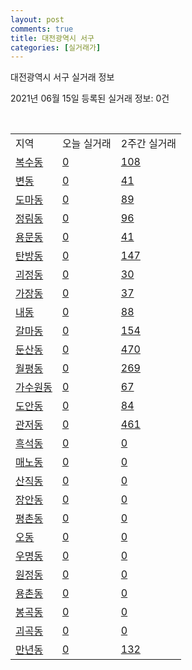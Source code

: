 ```yaml
---
layout: post
comments: true
title: 대전광역시 서구
categories: [실거래가]
---
```


대전광역시 서구 실거래 정보

2021년 06월 15일 등록된 실거래 정보: 0건

<script type="text/javascript">
  google.charts.load('current', {'packages':['corechart']});
  google.charts.setOnLoadCallback(drawChart);

  function drawChart() {
    var data = google.visualization.arrayToDataTable([['거래일', '매매', '전월세', '전매'], ['2021-02', 25, 46, 0], ['2021-03', 14, 30, 0], ['2021-04', 3, 14, 0]]);

    var options = {
      title: '최근 2개월간 거래량 추이',
      legend: { position: 'bottom' }
    };

    var chart = new google.visualization.LineChart(document.getElementById('columnchart_material'));
    chart.draw(data, (options));
  }
</script>

<div id="columnchart_material" style="width: 450px; margin-left: -35px"></div>
<br>
<table class="sortable">
  <tr>
    <td>지역</td>
    <td>오늘 실거래</td>
    <td>2주간 실거래</td>
  </tr>

  
  <tr class="item">
    <td><a href="3017010100.html">복수동</a></td>
    <td><a href="3017010100.html">0</a></td>
    <td><a href="3017010100.html">108</a></td>
  </tr>
    

  <tr class="item">
    <td><a href="3017010200.html">변동</a></td>
    <td><a href="3017010200.html">0</a></td>
    <td><a href="3017010200.html">41</a></td>
  </tr>
    

  <tr class="item">
    <td><a href="3017010300.html">도마동</a></td>
    <td><a href="3017010300.html">0</a></td>
    <td><a href="3017010300.html">89</a></td>
  </tr>
    

  <tr class="item">
    <td><a href="3017010400.html">정림동</a></td>
    <td><a href="3017010400.html">0</a></td>
    <td><a href="3017010400.html">96</a></td>
  </tr>
    

  <tr class="item">
    <td><a href="3017010500.html">용문동</a></td>
    <td><a href="3017010500.html">0</a></td>
    <td><a href="3017010500.html">41</a></td>
  </tr>
    

  <tr class="item">
    <td><a href="3017010600.html">탄방동</a></td>
    <td><a href="3017010600.html">0</a></td>
    <td><a href="3017010600.html">147</a></td>
  </tr>
    

  <tr class="item">
    <td><a href="3017010800.html">괴정동</a></td>
    <td><a href="3017010800.html">0</a></td>
    <td><a href="3017010800.html">30</a></td>
  </tr>
    

  <tr class="item">
    <td><a href="3017010900.html">가장동</a></td>
    <td><a href="3017010900.html">0</a></td>
    <td><a href="3017010900.html">37</a></td>
  </tr>
    

  <tr class="item">
    <td><a href="3017011000.html">내동</a></td>
    <td><a href="3017011000.html">0</a></td>
    <td><a href="3017011000.html">88</a></td>
  </tr>
    

  <tr class="item">
    <td><a href="3017011100.html">갈마동</a></td>
    <td><a href="3017011100.html">0</a></td>
    <td><a href="3017011100.html">154</a></td>
  </tr>
    

  <tr class="item">
    <td><a href="3017011200.html">둔산동</a></td>
    <td><a href="3017011200.html">0</a></td>
    <td><a href="3017011200.html">470</a></td>
  </tr>
    

  <tr class="item">
    <td><a href="3017011300.html">월평동</a></td>
    <td><a href="3017011300.html">0</a></td>
    <td><a href="3017011300.html">269</a></td>
  </tr>
    

  <tr class="item">
    <td><a href="3017011400.html">가수원동</a></td>
    <td><a href="3017011400.html">0</a></td>
    <td><a href="3017011400.html">67</a></td>
  </tr>
    

  <tr class="item">
    <td><a href="3017011500.html">도안동</a></td>
    <td><a href="3017011500.html">0</a></td>
    <td><a href="3017011500.html">84</a></td>
  </tr>
    

  <tr class="item">
    <td><a href="3017011600.html">관저동</a></td>
    <td><a href="3017011600.html">0</a></td>
    <td><a href="3017011600.html">461</a></td>
  </tr>
    

  <tr class="item">
    <td><a href="3017011700.html">흑석동</a></td>
    <td><a href="3017011700.html">0</a></td>
    <td><a href="3017011700.html">0</a></td>
  </tr>
    

  <tr class="item">
    <td><a href="3017011800.html">매노동</a></td>
    <td><a href="3017011800.html">0</a></td>
    <td><a href="3017011800.html">0</a></td>
  </tr>
    

  <tr class="item">
    <td><a href="3017011900.html">산직동</a></td>
    <td><a href="3017011900.html">0</a></td>
    <td><a href="3017011900.html">0</a></td>
  </tr>
    

  <tr class="item">
    <td><a href="3017012000.html">장안동</a></td>
    <td><a href="3017012000.html">0</a></td>
    <td><a href="3017012000.html">0</a></td>
  </tr>
    

  <tr class="item">
    <td><a href="3017012100.html">평촌동</a></td>
    <td><a href="3017012100.html">0</a></td>
    <td><a href="3017012100.html">0</a></td>
  </tr>
    

  <tr class="item">
    <td><a href="3017012200.html">오동</a></td>
    <td><a href="3017012200.html">0</a></td>
    <td><a href="3017012200.html">0</a></td>
  </tr>
    

  <tr class="item">
    <td><a href="3017012300.html">우명동</a></td>
    <td><a href="3017012300.html">0</a></td>
    <td><a href="3017012300.html">0</a></td>
  </tr>
    

  <tr class="item">
    <td><a href="3017012400.html">원정동</a></td>
    <td><a href="3017012400.html">0</a></td>
    <td><a href="3017012400.html">0</a></td>
  </tr>
    

  <tr class="item">
    <td><a href="3017012500.html">용촌동</a></td>
    <td><a href="3017012500.html">0</a></td>
    <td><a href="3017012500.html">0</a></td>
  </tr>
    

  <tr class="item">
    <td><a href="3017012600.html">봉곡동</a></td>
    <td><a href="3017012600.html">0</a></td>
    <td><a href="3017012600.html">0</a></td>
  </tr>
    

  <tr class="item">
    <td><a href="3017012700.html">괴곡동</a></td>
    <td><a href="3017012700.html">0</a></td>
    <td><a href="3017012700.html">0</a></td>
  </tr>
    

  <tr class="item">
    <td><a href="3017012800.html">만년동</a></td>
    <td><a href="3017012800.html">0</a></td>
    <td><a href="3017012800.html">132</a></td>
  </tr>
    


</table>


    